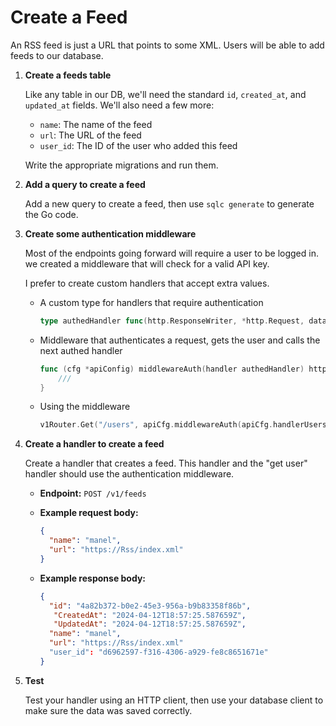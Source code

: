 # Create a Feed

An RSS feed is just a URL that points to some XML. Users will be able to add feeds to our database.

1. **Create a feeds table**

   Like any table in our DB, we'll need the standard `id`, `created_at`, and `updated_at` fields. We'll also need a few more:

   - `name`: The name of the feed 
   - `url`: The URL of the feed
   - `user_id`: The ID of the user who added this feed


   Write the appropriate migrations and run them.

2. **Add a query to create a feed**

   Add a new query to create a feed, then use `sqlc generate` to generate the Go code.

3. **Create some authentication middleware**

   Most of the endpoints going forward will require a user to be logged in. we created a middleware that will check for a valid API key.

    I prefer to create custom handlers that accept extra values. 

   - A custom type for handlers that require authentication

     ```go
     type authedHandler func(http.ResponseWriter, *http.Request, database.User)
     ```

   - Middleware that authenticates a request, gets the user and calls the next authed handler

     ```go
     func (cfg *apiConfig) middlewareAuth(handler authedHandler) http.HandlerFunc {
         ///
     }
     ```

   - Using the middleware

     ```go
     v1Router.Get("/users", apiCfg.middlewareAuth(apiCfg.handlerUsersGet))
     ```

4. **Create a handler to create a feed**

   Create a handler that creates a feed. This handler and the "get user" handler should use the authentication middleware.

   - **Endpoint:** `POST /v1/feeds`

   - **Example request body:**

     ```json
     {
       "name": "manel",
       "url": "https://Rss/index.xml"
     }
     ```

   - **Example response body:**

     ```json
     {
       "id": "4a82b372-b0e2-45e3-956a-b9b83358f86b",
        "CreatedAt": "2024-04-12T18:57:25.587659Z",
        "UpdatedAt": "2024-04-12T18:57:25.587659Z",
       "name": "manel",
       "url": "https://Rss/index.xml"
       "user_id": "d6962597-f316-4306-a929-fe8c8651671e"
     }
     ```

5. **Test**

   Test your handler using an HTTP client, then use your database client to make sure the data was saved correctly.
